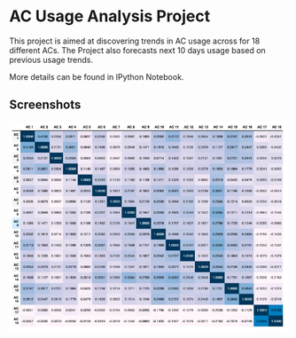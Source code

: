 
# AC Usage Analysis Project

This project is aimed at discovering trends in AC usage across for 18 different ACs. 
The Project also forecasts next 10 days usage based on previous usage trends.

More details can be found in IPython Notebook.


## Screenshots

![App Screenshot](Pictures/correlation.png)

